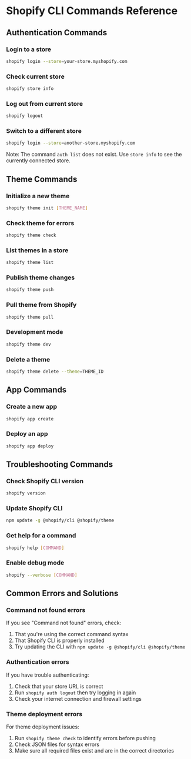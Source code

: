 # Shopify CLI Commands Reference

## Authentication Commands

### Login to a store
```bash
shopify login --store=your-store.myshopify.com
```

### Check current store
```bash
shopify store info
```

### Log out from current store
```bash
shopify logout
```

### Switch to a different store
```bash
shopify login --store=another-store.myshopify.com
```

Note: The command `auth list` does not exist. Use `store info` to see the currently connected store.

## Theme Commands

### Initialize a new theme
```bash
shopify theme init [THEME_NAME]
```

### Check theme for errors
```bash
shopify theme check
```

### List themes in a store
```bash
shopify theme list
```

### Publish theme changes
```bash
shopify theme push
```

### Pull theme from Shopify
```bash
shopify theme pull
```

### Development mode
```bash
shopify theme dev
```

### Delete a theme
```bash
shopify theme delete --theme=THEME_ID
```

## App Commands

### Create a new app
```bash
shopify app create
```

### Deploy an app
```bash
shopify app deploy
```

## Troubleshooting Commands

### Check Shopify CLI version
```bash
shopify version
```

### Update Shopify CLI
```bash
npm update -g @shopify/cli @shopify/theme
```

### Get help for a command
```bash
shopify help [COMMAND]
```

### Enable debug mode
```bash
shopify --verbose [COMMAND]
```

## Common Errors and Solutions

### Command not found errors
If you see "Command not found" errors, check:
1. That you're using the correct command syntax
2. That Shopify CLI is properly installed
3. Try updating the CLI with `npm update -g @shopify/cli @shopify/theme`

### Authentication errors
If you have trouble authenticating:
1. Check that your store URL is correct
2. Run `shopify auth logout` then try logging in again
3. Check your internet connection and firewall settings

### Theme deployment errors
For theme deployment issues:
1. Run `shopify theme check` to identify errors before pushing
2. Check JSON files for syntax errors
3. Make sure all required files exist and are in the correct directories
